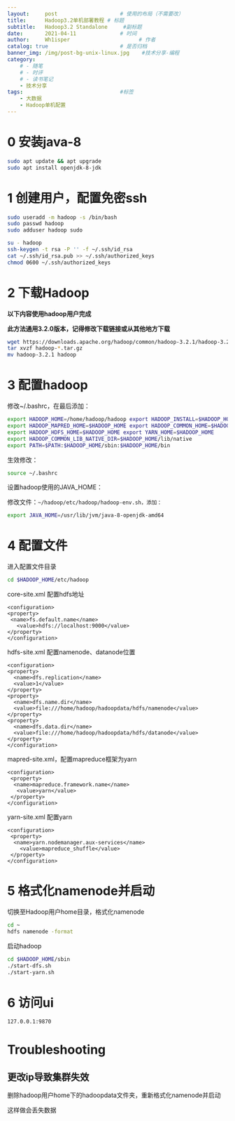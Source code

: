 ```yaml
---
layout:     post                    # 使用的布局（不需要改）
title:      Hadoop3.2单机部署教程	# 标题 
subtitle:   Hadoop3.2 Standalone 	 #副标题
date:       2021-04-11              # 时间
author:     Wh1isper                      # 作者
catalog: true                       # 是否归档
banner_img: /img/post-bg-unix-linux.jpg    #技术分享-编程
category:
    # - 随笔
    # - 时评
    # - 读书笔记
    - 技术分享
tags:                               #标签
    - 大数据
    - Hadoop单机配置
---
```


# 0 安装java-8

```bash
sudo apt update && apt upgrade 
sudo apt install openjdk-8-jdk
```

# 1 创建用户，配置免密ssh

```bash
sudo useradd -m hadoop -s /bin/bash 
sudo passwd hadoop 
sudo adduser hadoop sudo
```



```bash
su - hadoop  
ssh-keygen -t rsa -P '' -f ~/.ssh/id_rsa 
cat ~/.ssh/id_rsa.pub >> ~/.ssh/authorized_keys
chmod 0600 ~/.ssh/authorized_keys
```



# 2 下载Hadoop

**以下内容使用hadoop用户完成**

**此方法通用3.2.0版本，记得修改下载链接或从其他地方下载**

```bash
wget https://downloads.apache.org/hadoop/common/hadoop-3.2.1/hadoop-3.2.1.tar.gz 
tar xvzf hadoop-*.tar.gz 
mv hadoop-3.2.1 hadoop
```



# 3 配置hadoop

修改~/.bashrc，在最后添加：

```bash
export HADOOP_HOME=/home/hadoop/hadoop export HADOOP_INSTALL=$HADOOP_HOME 
export HADOOP_MAPRED_HOME=$HADOOP_HOME export HADOOP_COMMON_HOME=$HADOOP_HOME 
export HADOOP_HDFS_HOME=$HADOOP_HOME export YARN_HOME=$HADOOP_HOME 
export HADOOP_COMMON_LIB_NATIVE_DIR=$HADOOP_HOME/lib/native 
export PATH=$PATH:$HADOOP_HOME/sbin:$HADOOP_HOME/bin 
```

生效修改：

```bash
source ~/.bashrc 
```

设置hadoop使用的JAVA_HOME：

修改文件：`~/hadoop/etc/hadoop/hadoop-env.sh，添加：`

```bash
export JAVA_HOME=/usr/lib/jvm/java-8-openjdk-amd64 
```

# 4 配置文件

进入配置文件目录

```bash
cd $HADOOP_HOME/etc/hadoop
```

core-site.xml 配置hdfs地址

```
<configuration>
<property>
 <name>fs.default.name</name>
   <value>hdfs://localhost:9000</value>
</property>
</configuration>
```

hdfs-site.xml 配置namenode、datanode位置

```
<configuration> 
<property> 
  <name>dfs.replication</name> 
  <value>1</value> 
</property> 
<property>  
  <name>dfs.name.dir</name>    
  <value>file:///home/hadoop/hadoopdata/hdfs/namenode</value> 
</property> 
<property>  
  <name>dfs.data.dir</name>    
  <value>file:///home/hadoop/hadoopdata/hdfs/datanode</value> 
</property> 
</configuration>
```

mapred-site.xml，配置mapreduce框架为yarn

```
<configuration>
 <property>
  <name>mapreduce.framework.name</name>
   <value>yarn</value>
 </property>
</configuration>
```

yarn-site.xml 配置yarn

```
<configuration>
 <property>
  <name>yarn.nodemanager.aux-services</name>
    <value>mapreduce_shuffle</value>
 </property>
</configuration>
```

# 5 格式化namenode并启动

切换至Hadoop用户home目录，格式化namenode

```bash
cd ~ 
hdfs namenode -format
```

启动hadoop

```bash
cd $HADOOP_HOME/sbin 
./start-dfs.sh  
./start-yarn.sh 
```

# 6 访问ui

```
127.0.0.1:9870
```

# Troubleshooting

## 更改ip导致集群失效

删除hadoop用户home下的hadoopdata文件夹，重新格式化namenode并启动

这样做会丢失数据

